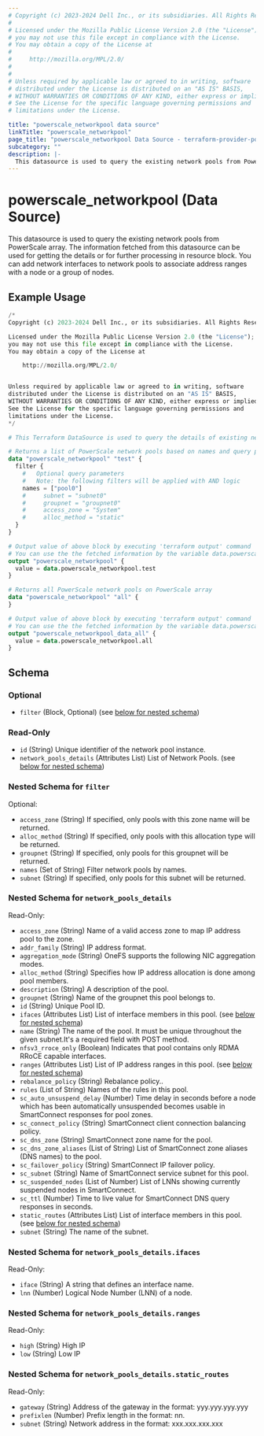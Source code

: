 ```yaml
---
# Copyright (c) 2023-2024 Dell Inc., or its subsidiaries. All Rights Reserved.
#
# Licensed under the Mozilla Public License Version 2.0 (the "License");
# you may not use this file except in compliance with the License.
# You may obtain a copy of the License at
#
#     http://mozilla.org/MPL/2.0/
#
#
# Unless required by applicable law or agreed to in writing, software
# distributed under the License is distributed on an "AS IS" BASIS,
# WITHOUT WARRANTIES OR CONDITIONS OF ANY KIND, either express or implied.
# See the License for the specific language governing permissions and
# limitations under the License.

title: "powerscale_networkpool data source"
linkTitle: "powerscale_networkpool"
page_title: "powerscale_networkpool Data Source - terraform-provider-powerscale"
subcategory: ""
description: |-
  This datasource is used to query the existing network pools from PowerScale array. The information fetched from this datasource can be used for getting the details or for further processing in resource block. You can add network interfaces to network pools to associate address ranges with a node or a group of nodes.
---
```


# powerscale_networkpool (Data Source)

This datasource is used to query the existing network pools from PowerScale array. The information fetched from this datasource can be used for getting the details or for further processing in resource block. You can add network interfaces to network pools to associate address ranges with a node or a group of nodes.

## Example Usage

```terraform
/*
Copyright (c) 2023-2024 Dell Inc., or its subsidiaries. All Rights Reserved.

Licensed under the Mozilla Public License Version 2.0 (the "License");
you may not use this file except in compliance with the License.
You may obtain a copy of the License at

    http://mozilla.org/MPL/2.0/


Unless required by applicable law or agreed to in writing, software
distributed under the License is distributed on an "AS IS" BASIS,
WITHOUT WARRANTIES OR CONDITIONS OF ANY KIND, either express or implied.
See the License for the specific language governing permissions and
limitations under the License.
*/

# This Terraform DataSource is used to query the details of existing network pools from PowerScale array.

# Returns a list of PowerScale network pools based on names and query parameters specified in the filter block.
data "powerscale_networkpool" "test" {
  filter {
    #   Optional query parameters
    #   Note: the following filters will be applied with AND logic
    names = ["pool0"]
    #     subnet = "subnet0"
    #     groupnet = "groupnet0"
    #     access_zone = "System"
    #     alloc_method = "static"
  }
}

# Output value of above block by executing 'terraform output' command
# You can use the the fetched information by the variable data.powerscale_networkpool.test
output "powerscale_networkpool" {
  value = data.powerscale_networkpool.test
}

# Returns all PowerScale network pools on PowerScale array
data "powerscale_networkpool" "all" {
}

# Output value of above block by executing 'terraform output' command
# You can use the the fetched information by the variable data.powerscale_networkpool.all
output "powerscale_networkpool_data_all" {
  value = data.powerscale_networkpool.all
}
```

<!-- schema generated by tfplugindocs -->
## Schema

### Optional

- `filter` (Block, Optional) (see [below for nested schema](#nestedblock--filter))

### Read-Only

- `id` (String) Unique identifier of the network pool instance.
- `network_pools_details` (Attributes List) List of Network Pools. (see [below for nested schema](#nestedatt--network_pools_details))

<a id="nestedblock--filter"></a>
### Nested Schema for `filter`

Optional:

- `access_zone` (String) If specified, only pools with this zone name will be returned.
- `alloc_method` (String) If specified, only pools with this allocation type will be returned.
- `groupnet` (String) If specified, only pools for this groupnet will be returned.
- `names` (Set of String) Filter network pools by names.
- `subnet` (String) If specified, only pools for this subnet will be returned.


<a id="nestedatt--network_pools_details"></a>
### Nested Schema for `network_pools_details`

Read-Only:

- `access_zone` (String) Name of a valid access zone to map IP address pool to the zone.
- `addr_family` (String) IP address format.
- `aggregation_mode` (String) OneFS supports the following NIC aggregation modes.
- `alloc_method` (String) Specifies how IP address allocation is done among pool members.
- `description` (String) A description of the pool.
- `groupnet` (String) Name of the groupnet this pool belongs to.
- `id` (String) Unique Pool ID.
- `ifaces` (Attributes List) List of interface members in this pool. (see [below for nested schema](#nestedatt--network_pools_details--ifaces))
- `name` (String) The name of the pool. It must be unique throughout the given subnet.It's a required field with POST method.
- `nfsv3_rroce_only` (Boolean) Indicates that pool contains only RDMA RRoCE capable interfaces.
- `ranges` (Attributes List) List of IP address ranges in this pool. (see [below for nested schema](#nestedatt--network_pools_details--ranges))
- `rebalance_policy` (String) Rebalance policy..
- `rules` (List of String) Names of the rules in this pool.
- `sc_auto_unsuspend_delay` (Number) Time delay in seconds before a node which has been automatically unsuspended becomes usable in SmartConnect responses for pool zones.
- `sc_connect_policy` (String) SmartConnect client connection balancing policy.
- `sc_dns_zone` (String) SmartConnect zone name for the pool.
- `sc_dns_zone_aliases` (List of String) List of SmartConnect zone aliases (DNS names) to the pool.
- `sc_failover_policy` (String) SmartConnect IP failover policy.
- `sc_subnet` (String) Name of SmartConnect service subnet for this pool.
- `sc_suspended_nodes` (List of Number) List of LNNs showing currently suspended nodes in SmartConnect.
- `sc_ttl` (Number) Time to live value for SmartConnect DNS query responses in seconds.
- `static_routes` (Attributes List) List of interface members in this pool. (see [below for nested schema](#nestedatt--network_pools_details--static_routes))
- `subnet` (String) The name of the subnet.

<a id="nestedatt--network_pools_details--ifaces"></a>
### Nested Schema for `network_pools_details.ifaces`

Read-Only:

- `iface` (String) A string that defines an interface name.
- `lnn` (Number) Logical Node Number (LNN) of a node.


<a id="nestedatt--network_pools_details--ranges"></a>
### Nested Schema for `network_pools_details.ranges`

Read-Only:

- `high` (String) High IP
- `low` (String) Low IP


<a id="nestedatt--network_pools_details--static_routes"></a>
### Nested Schema for `network_pools_details.static_routes`

Read-Only:

- `gateway` (String) Address of the gateway in the format: yyy.yyy.yyy.yyy
- `prefixlen` (Number) Prefix length in the format: nn.
- `subnet` (String) Network address in the format: xxx.xxx.xxx.xxx